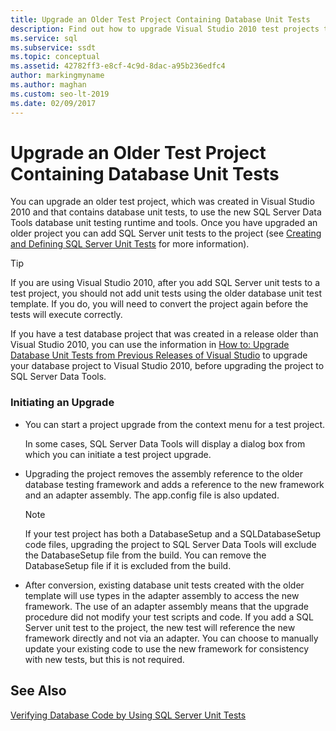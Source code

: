 ```yaml
---
title: Upgrade an Older Test Project Containing Database Unit Tests
description: Find out how to upgrade Visual Studio 2010 test projects that contain database unit tests. See how to use SQL Server Data Tools with those projects.
ms.service: sql
ms.subservice: ssdt
ms.topic: conceptual
ms.assetid: 42782ff3-e8cf-4c9d-8dac-a95b236edfc4
author: markingmyname
ms.author: maghan
ms.custom: seo-lt-2019
ms.date: 02/09/2017
---
```


# Upgrade an Older Test Project Containing Database Unit Tests

You can upgrade an older test project, which was created in Visual Studio 2010 and that contains database unit tests, to use the new SQL Server Data Tools database unit testing runtime and tools. Once you have upgraded an older project you can add SQL Server unit tests to the project (see [Creating and Defining SQL Server Unit Tests](../ssdt/creating-and-defining-sql-server-unit-tests.md) for more information).  
  
> [!TIP]  
> If you are using Visual Studio 2010, after you add SQL Server unit tests to a test project, you should not add unit tests using the older database unit test template. If you do, you will need to convert the project again before the tests will execute correctly.  
  
If you have a test database project that was created in a release older than Visual Studio 2010, you can use the information in [How to: Upgrade Database Unit Tests from Previous Releases of Visual Studio](/previous-versions/visualstudio/visual-studio-2010/dd193412(v=vs.100)) to upgrade your database project to Visual Studio 2010, before upgrading the project to SQL Server Data Tools.  
  
### Initiating an Upgrade  
  
-   You can start a project upgrade from the context menu for a test project.  
  
    In some cases, SQL Server Data Tools will display a dialog box from which you can initiate a test project upgrade.  
  
-   Upgrading the project removes the assembly reference to the older database testing framework and adds a reference to the new framework and an adapter assembly. The app.config file is also updated.  
  
    > [!NOTE]  
    > If your test project has both a DatabaseSetup and a SQLDatabaseSetup code files, upgrading the project to SQL Server Data Tools will exclude the DatabaseSetup file from the build. You can remove the DatabaseSetup file if it is excluded from the build.  
  
-   After conversion, existing database unit tests created with the older template will use types in the adapter assembly to access the new framework. The use of an adapter assembly means that the upgrade procedure did not modify your test scripts and code. If you add a SQL Server unit test to the project, the new test will reference the new framework directly and not via an adapter. You can choose to manually update your existing code to use the new framework for consistency with new tests, but this is not required.  
  
## See Also  
[Verifying Database Code by Using SQL Server Unit Tests](../ssdt/verifying-database-code-by-using-sql-server-unit-tests.md)  
